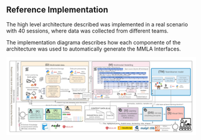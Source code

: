 ## Reference Implementation

The high level architecture described was implemented in a real scenario with 40 sessions, where data was collected from different teams.

The implementation diagrama describes how each componente of the architecture was used to automatically generate the MMLA Interfaces.

![Image](Implementation.png)
